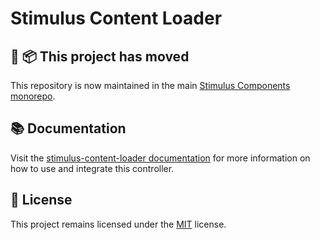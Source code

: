 # Stimulus Content Loader

## 🚚 📦 This project has moved

This repository is now maintained in the main [Stimulus Components monorepo](https://github.com/stimulus-components/stimulus-components).

## 📚 Documentation

Visit the [stimulus-content-loader documentation](https://www.stimulus-components.com/docs/stimulus-content-loader/) for more information on how to use and integrate this controller.

## 📝 License

This project remains licensed under the [MIT](http://opensource.org/licenses/MIT) license.
